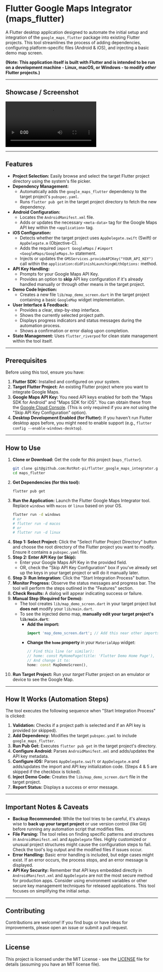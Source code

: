 # Flutter Google Maps Integrator (maps_flutter)

A Flutter desktop application designed to automate the initial setup and integration of the `google_maps_flutter` package into existing Flutter projects. This tool streamlines the process of adding dependencies, configuring platform-specific files (Android & iOS), and injecting a basic demo map screen.

**(Note: This application itself is built with Flutter and is intended to be run on a development machine - Linux, macOS, or Windows - to modify *other* Flutter projects.)**

---

## Showcase / Screenshot


![Video](assets/video/flutter_google_maps_integrator.mp4)

---

## Features

*   **Project Selection:** Easily browse and select the target Flutter project directory using the system's file picker.
*   **Dependency Management:**
    *   Automatically adds the `google_maps_flutter` dependency to the target project's `pubspec.yaml`.
    *   Runs `flutter pub get` in the target project directory to fetch the new dependency.
*   **Android Configuration:**
    *   Locates the `AndroidManifest.xml` file.
    *   Adds or updates the necessary `<meta-data>` tag for the Google Maps API key within the `<application>` tag.
*   **iOS Configuration:**
    *   Detects whether the target project uses `AppDelegate.swift` (Swift) or `AppDelegate.m` (Objective-C).
    *   Adds the required `import GoogleMaps` / `#import <GoogleMaps/GoogleMaps.h>` statement.
    *   Injects or updates the `GMSServices.provideAPIKey("YOUR_API_KEY")` call within the `application:didFinishLaunchingWithOptions:` method.
*   **API Key Handling:**
    *   Prompts for your Google Maps API Key.
    *   Provides an option to **skip** API key configuration if it's already handled manually or through other means in the target project.
*   **Demo Code Injection:**
    *   Creates a new file `lib/map_demo_screen.dart` in the target project containing a basic `GoogleMap` widget implementation.
*   **User Interface & Feedback:**
    *   Provides a clear, step-by-step interface.
    *   Shows the currently selected project path.
    *   Displays progress indicators and status messages during the automation process.
    *   Shows a confirmation or error dialog upon completion.
*   **State Management:** Uses `flutter_riverpod` for clean state management within the tool itself.

---

## Prerequisites

Before using this tool, ensure you have:

1.  **Flutter SDK:** Installed and configured on your system.
2.  **Target Flutter Project:** An existing Flutter project where you want to integrate Google Maps.
3.  **Google Maps API Key:** You need API keys enabled for both the "Maps SDK for Android" and "Maps SDK for iOS". You can obtain these from the [Google Cloud Console](https://console.cloud.google.com/google/maps-apis/). (This is only required if you are *not* using the "Skip API Key Configuration" option).
4.  **Desktop Development Enabled (for Flutter):** If you haven't run Flutter desktop apps before, you might need to enable support (e.g., `flutter config --enable-windows-desktop`).

---

## How to Use

1.  **Clone or Download:** Get the code for *this* project (`maps_flutter`).
    ```bash
    git clone git@github.com:RotRot-pi/flutter_google_maps_integrator.git
    cd maps_flutter
    ```
2.  **Get Dependencies (for this tool):**
    ```bash
    flutter pub get
    ```
3.  **Run the Application:** Launch the Flutter Google Maps Integrator tool. Replace `windows` with `macos` or `linux` based on your OS.
    ```bash
    flutter run -d windows
    # or
    # flutter run -d macos
    # or
    # flutter run -d linux
    ```
4.  **Step 1: Select Project:** Click the "Select Flutter Project Directory" button and choose the root directory of the Flutter project you want to modify. Ensure it contains a `pubspec.yaml` file.
5.  **Step 2: Enter API Key (or Skip):**
    *   Enter your Google Maps API Key in the provided field.
    *   OR, check the "Skip API Key Configuration" box if you've already set up the keys in your target project or will do it manually later.
6.  **Step 3: Run Integration:** Click the "Start Integration Process" button.
7.  **Monitor Progress:** Observe the status messages and progress bar. The tool will perform the steps outlined in the "Features" section.
8.  **Check Results:** A dialog will appear indicating success or failure.
9.  **Manual Step (Required for Demo):**
    *   The tool creates `lib/map_demo_screen.dart` in your target project but **does not** modify your `lib/main.dart`.
    *   To see the injected demo map, **manually edit your target project's `lib/main.dart`**:
        *   **Add the import:**
            ```dart
            import 'map_demo_screen.dart'; // Add this near other imports
            ```
        *   **Change the `home` property** in your `MaterialApp` widget:
            ```dart
            // Find this line (or similar):
            // home: const MyHomePage(title: 'Flutter Demo Home Page'),
            // And change it to:
            home: const MapDemoScreen(),
            ```
10. **Run Target Project:** Run your *target* Flutter project on an emulator or device to see the Google Map.

---

## How It Works (Automation Steps)

The tool executes the following sequence when "Start Integration Process" is clicked:

1.  **Validation:** Checks if a project path is selected and if an API key is provided (or skipped).
2.  **Add Dependency:** Modifies the target `pubspec.yaml` to include `google_maps_flutter`.
3.  **Run Pub Get:** Executes `flutter pub get` in the target project's directory.
4.  **Configure Android:** Parses `AndroidManifest.xml` and adds/updates the API key metadata.
5.  **Configure iOS:** Parses `AppDelegate.swift` or `AppDelegate.m` and adds/updates the import and API key initialization code. (Steps 4 & 5 are skipped if the checkbox is ticked).
6.  **Inject Demo Code:** Creates the `lib/map_demo_screen.dart` file in the target project.
7.  **Report Status:** Displays a success or error message.

---

## Important Notes & Caveats


*   **Backup Recommended:** While the tool tries to be careful, it's always wise to **back up your target project** or use version control (like Git) before running any automation script that modifies files.
*   **File Parsing:** The tool relies on finding specific patterns and structures in `AndroidManifest.xml` and `AppDelegate` files. Highly customized or unusual project structures might cause the configuration steps to fail. Check the tool's log output and the modified files if issues occur.
*   **Error Handling:** Basic error handling is included, but edge cases might exist. If an error occurs, the process stops, and an error message is displayed.
*   **API Key Security:** Remember that API keys embedded directly in `AndroidManifest.xml` and `AppDelegate` are not the most secure method for production apps. Consider using environment variables or other secure key management techniques for released applications. This tool focuses on simplifying the initial *setup*.

---

## Contributing

Contributions are welcome! If you find bugs or have ideas for improvements, please open an issue or submit a pull request.

---

## License

This project is licensed under the MIT License - see the [LICENSE](LICENSE) file for details (assuming you have an MIT license file).